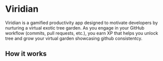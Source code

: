 # Viridian

Viridian is a gamified productivity app designed to motivate developers by nurturing a virtual exotic tree garden. As you engage in your GitHub workflow (commits, pull requests, etc.), you earn XP that helps you unlock tree and grow your virtual garden showcasing github consistentcy.

## How it works
